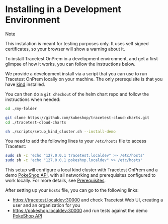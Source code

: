 # Installing in a Development Environment

> [!NOTE]
> This instalation is meant for testing purposes only. It uses self signed certificates, so your browser will show a warning about it.

To install Tracetest OnPrem in a development environment, and get a first glimpse of how it works, you can follow the instructions below.

We provide a development install via a script that you can use to run Tracetest OnPrem locally on your machine. The only prerequisite is that you have [kind](https://kind.sigs.k8s.io/) installed.

You can then do a `git checkout` of the helm chart repo and follow the instructions when needed:
```sh
cd ./my-folder

git clone https://github.com/kubeshop/tracetest-cloud-charts.git
cd ./tracetest-cloud-charts

sh ./scripts/setup_kind_cluster.sh --install-demo
```

You need to add the following lines to your `/etc/hosts` file to access Tracetest:
```sh
sudo sh -c 'echo "127.0.0.1 tracetest.localdev" >> /etc/hosts'
sudo sh -c 'echo "127.0.0.1 pokeshop.localdev" >> /etc/hosts'
```

This setup will configure a local kind cluster with Tracetest OnPrem and a demo [PokeShop API](https://docs.tracetest.io/live-examples/pokeshop/overview), with all networking and prerequisites configured to work locally. For more details, see [Prerequisites](./prerequisites.md). 

After setting up your `hosts` file, you can go to the following links:
- https://tracetest.localdev:30000 and check Tracetest Web UI, creating a user and an organization for you
- https://pokeshop.localdev:30000 and run tests against the demo [PokeShop API](https://docs.tracetest.io/live-examples/pokeshop/overview)